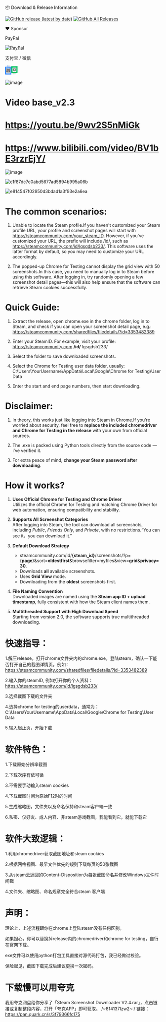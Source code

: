 📦 Download & Release Information  

[![GitHub release (latest by date)](https://img.shields.io/github/v/release/notcookies/Steam-Screenshot-downloader)](https://github.com/notcookies/Steam-Screenshot-downloader/releases)
[![GitHub All Releases](https://img.shields.io/github/downloads/notcookies/Steam-Screenshot-downloader/total.svg)](https://github.com/notcookies/Steam-Screenshot-downloader/releases)

❤️ Sponsor 

PayPal

[![PayPal](https://img.shields.io/badge/PayPal-0070ba?logo=paypal&logoColor=white&style=flat)](https://paypal.me/dongyunboshi)

支付宝 / 微信

[<img src="assets/Alipay.jpg" alt="Alipay" width="20"/>](https://github.com/notcookies/Steam-Screenshot-downloader/blob/main/assets/Alipay.jpg)[<img src="assets/WeChat_Pay.jpg" alt="WeChat" width="20"/>](https://github.com/notcookies/Steam-Screenshot-downloader/blob/main/assets/WeChat_Pay.jpg)






![image](https://github.com/user-attachments/assets/1ffbb150-2ded-4ff1-82be-767f9e1a5275)

#  Video base_v2.3
# https://youtu.be/9wv2S5nMiGk
# https://www.bilibili.com/video/BV1bE3rzrEjY/

![image](https://github.com/user-attachments/assets/7a8461b4-a56e-4e92-91e0-c9b706edf9a0)

![c1f87dc7c0abd5677ad5894b995a06b](https://github.com/user-attachments/assets/7939cc37-ad17-4b82-9d11-3e57cce70c69)

![e814547f02950d3bdad1a3f93e2a6ea](https://github.com/user-attachments/assets/8da9b34a-5dc6-4e4a-a652-350a299b7165)

# The common scenarios:

1. Unable to locate the Steam profile.If you haven't customized your Steam profile URL, your profile and screenshot pages will start with https://steamcommunity.com/your_steam_ID. However, if you've customized your URL, the prefix will include /id/, such as https://steamcommunity.com/id/lgsgdsb233/.
This software uses the latter format by default, so you may need to customize your URL accordingly.

2. The popped-up Chrome for Testing cannot display the grid view with 50 screenshots.In this case, you need to manually log in to Steam before using this software. After logging in, try randomly opening a few screenshot detail pages—this will also help ensure that the software can retrieve Steam cookies successfully.

# Quick Guide:

1. Extract the release, open chrome.exe in the chrome folder, log in to Steam, and check if you can open your screenshot detail page, e.g.:
https://steamcommunity.com/sharedfiles/filedetails/?id=3353482389


2. Enter your SteamID. For example, visit your profile:
https://steamcommunity.com **/id/** lgsgdsb233/


3. Select the folder to save downloaded screenshots.


4. Select the Chrome for Testing user data folder, usually:
C:\Users\YourUsername\AppData\Local\Google\Chrome for Testing\User Data


5. Enter the start and end page numbers, then start downloading.

# Disclaimer:
1. In theory, this works just like logging into Steam in Chrome.If you're worried about security, feel free to **replace the included chromedriver and Chrome for Testing in the release** with your own from official sources.

2. The .exe is packed using Python tools directly from the source code — I’ve verified it.

3. For extra peace of mind, **change your Steam password after downloading**.

# How it works?

1. **Uses Official Chrome for Testing and Chrome Driver**  
   Utilizes the official Chrome for Testing and matching Chrome Driver for web automation, ensuring compatibility and stability.

2. **Supports All Screenshot Categories**  
   After logging into Steam, the tool can download all screenshots, including *Public*, *Friends Only*, and *Private*, with no restrictions.“You can see it，you can download it.”

3. **Default Download Strategy**  
   - steamcommunity.com/id/**{steam_id}**/screenshots/?p={**page**}&sort=**oldestfirst**&browsefilter=myfiles&view=**grid**&**privacy=30**.
   - Downloads **all** available screenshots.
   - Uses **Grid View** mode.
   - Downloading from the **oldest** screenshots first. 

4. **File Naming Convention**  
   Downloaded images are named using the **Steam app ID + upload timestamp**, fully consistent with how the Steam client names them.

5. **Multithreaded Support with High Download Speed**  
   Starting from version 2.0, the software supports true multithreaded downloading.



# 快速指导：
1.解压release，打开chrome文件夹内的chrome.exe，登陆steam，确认一下能否打开自己的截图详情页，例如：https://steamcommunity.com/sharedfiles/filedetails/?id=3353482389

2.输入你的steamID, 例如打开你的个人资料：https://steamcommunity.com/id/lgsgdsb233/

3.选择截图下载的文件夹

4.选择chrome for testing的userdata，通常为：C:\Users\YourUsername\AppData\Local\Google\Chrome for Testing\User Data

5.输入起止页，开始下载


# 软件特色：
1.下载原始分辨率截图

2.下载次序有依可循

3.不需要手动输入steam cookies

4.下载截图时间为原始F12时的时间

5.生成缩略图，文件夹以及命名保持和steam客户端一致

6.私密、仅好友、成人内容、非steam游戏截图，我能看到它，就能下载它


# 软件大致逻辑：
1.利用chromedriver获取截图地址和steam cookies

2.根据网格视图、最早文件优先的规则下载每页的50张截图

3.从steam云返回的Content-Disposition为每张截图命名并修改Windows文件时间戳

4.文件夹、缩略图、命名规章完全符合steam 客户端


# 声明：
理论上，上述流程跟你在chrome上登陆steam没有任何区别。

如果担心，你可以替换掉release内的chromedriver和chrome for testing，自行在官网下载。

exe文件可以使用python打包工具直接对源代码打包，我已经做过校验。

保险起见，截图下载完成后建议更换一次密码。




# 下载慢可以用夸克

我用夸克网盘给你分享了「Steam Screenshot Downloader V2.4.rar」，点击链接或复制整段内容，打开「夸克APP」即可获取。
/~814137Izw2~:/
链接：https://pan.quark.cn/s/3f79366fc175





